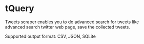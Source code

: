 # tQuery
Tweets scraper enables you to do advanced search for tweets like advanced search twitter web page, save the collected tweets.
 
 Supported output format:
 CSV,
 JSON,
 SQLite
 
